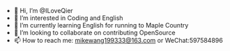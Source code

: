 - 👋 Hi, I’m @ILoveQier
- 👀 I’m interested in Coding and English
- 🌱 I’m currently learning English for running to Maple Country
- 💞️ I’m looking to collaborate on contributing OpenSource
- 📫 How to reach me: mikewang199333@163.com or WeChat:597584896

<!---
ILoveQier/ILoveQier is a ✨ special ✨ repository because its `README.md` (this file) appears on your GitHub profile.
You can click the Preview link to take a look at your changes.
--->
